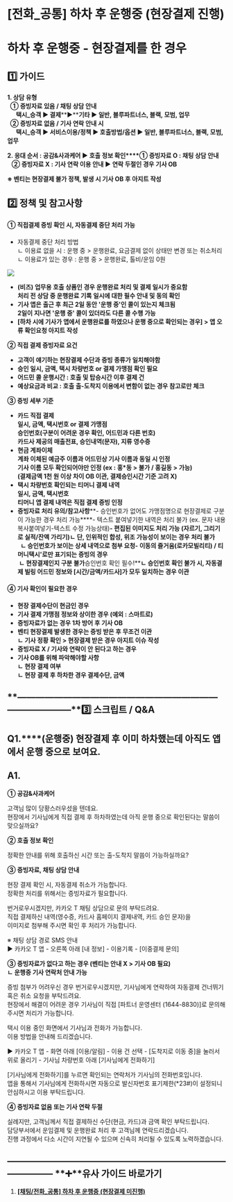 # [전화_공통] 하차 후 운행중 (현장결제 진행)

**하차 후 운행중 - 현장결제를 한 경우**
=========================

**1️⃣ 가이드**
-----------

**1. 상담 유형  
  ① 증빙자료 있음 / 채팅 상담 안내  
      택시\_승객 ▶ 결제****▶****기타 ▶ 일반, 블루파트너스, 블랙, 모범, 업무  
  ② 증빙자료 없음 / 기사 연락 안내 시  
      택시\_승객 ▶ 서비스이용/정책 ▶ 호출방법/옵션 ▶ 일반, 블루파트너스, 블랙, 모범, 업무**

**2. 응대 순서 : 공감&사과케어 ▶ 호출 정보 확인****① 증빙자료 O : 채팅 상담 안내  
   ② 증빙자료 X : 기사 연락 이용 안내 ▶ 연락 두절인 경우 기사 OB**

**※ 벤티는 현장결제 불가 정책, 발생 시 기사 OB 후 아지트 작성**

**2️⃣ 정책 및 참고사항**
-----------------

#### **① 직접결제 증빙 확인 시, 자동결제 중단 처리 가능**

* 자동결제 중단 처리 방법  
  ㄴ 이용료 없을 시 : 운행 중 > 운행완료, 요금결제 없이 상태만 변경 또는 취소처리   
  ㄴ 이용료가 있는 경우 : 운행 중 > 운행완료, 톨비/운임 0원

![](https://kakaomobilitysupport.zendesk.com/hc/article_attachments/29848387563033)

* **(비즈) 업무용 호출 상품인 경우 운행완료 처리 및 결제 일시가 중요함**  
  **처리 전 상담 중 운행완료 기록 일시에 대한 필수 안내 및 동의 확인**
* **기사 앱은 출근 후 최근 2일 동안 '운행 중'인 콜이 있는지 체크됨  
  2일이 지나면 '운행 중' 콜이 있더라도 다른 콜 수행 가능**
* **[하차 시에 기사가 앱에서 운행완료를 하였으나 운행 중으로 확인되는 경우] > 앱 오류 확인요청 아지트 작성**

**② 직접 결제 증빙자료 요건**

* **고객이 얘기하는 현장결제 수단과 증빙 종류가 일치해야함**
* **승인 일시, 금액, 택시 차량번호 or 결제 가맹점 확인 필요**
* **어드민 콜 운행시간 : 호출 및 탑승시간 이후 결제 건**
* **예상요금과 비교 : 호출 출-도착지 이용에서 변함이 없는 경우 참고로만 체크**

**③ 증빙 세부 기준**

* **카드 직접 결제**  
  **일시, 금액, 택시번호 or 결제 가맹점**  
  **승인번호(구분이 어려운 경우 확인, 어드민과 다른 번호)**  
  **카드사 제공의 매출전표, 승인내역(문자), 지류 영수증**
* **현금 계좌이체**  
  **계좌 이체된 예금주 이름과 어드민상 기사 이름과 동일 시 인정**  
  **기사 이름 모두 확인되어야만 인정 (ex : 홍\*동 > 불가 / 홍길동 > 가능)**  
  **(결제금액 1천 원 이상 차이 OB 이관, 결제승인시간 기준 고려 X)**
* **택시 차량번호 확인되는 티머니 결제 내역**  
  **일시, 금액, 택시번호**  
  **티머니 앱 결제 내역은 직접 결제 증빙 인정**
* **증빙자료 처리 유의/참고사항****- 승인번호가 없어도 가맹점명으로 현장결제로 구분이 가능한 경우 처리 가능****- 텍스트 붙여넣기한 내역은 처리 불가 (ex. 문자 내용 복사붙여넣기-텍스트 수정 가능상태)****- 편집된 이미지도 처리 가능 (자르기, 그리기로 실적/잔액 가리기)****ㄴ 단, 인위적인 합성, 위조 가능성이 보이는 경우 처리 불가  
    ㄴ 승인번호가 보이는 상세 내역으로 첨부 요청****- 이동의 즐거움(로카모빌리티) / 티머니택시'로만 표기되는 증빙의 경우  
   ㄴ 현장결제인지 구분 불가****승인번호 확인 필수!****ㄴ 승인번호 확인 불가 시, 자동결제 빌링 어드민 정보와 [시간/금액/카드사]가 모두 일치하는 경우 이관**

#### **④ 기사 확인이 필요한 경우**

* **현장 결제수단이 현금인 경우**
* **기사 결제 가맹점 정보와 상이한 경우 (예외 : 스마트로)**
* **증빙자료가 없는 경우 1차 방어 후 기사 OB**
* **벤티 현장결제 발생한 경우는 증빙 받은 후 무조건 이관  
  ㄴ 기사 정황 확인 > 현장결제 받은 경우 아지트 이슈 작성**
* **증빙자료 X / 기사와 연락이 안 된다고 하는 경우**
* **기사 OB를 위해 파악해야할 사항  
  ㄴ 현장 결제 여부  
  ㄴ 현장 결제 후 하차한 경우 결제수단, 금액**

**―****―****―****―****―****―****―****―****―****―****―****―****―****―****―****―****―****―****―****―****―****―****―****―****―****―****―****―****―****3️⃣ 스크립트 / Q&A**
-------------------------------------------------------------------------------------------------------------------------------------------------------------------

**Q1.****(운행중) 현장결제 후 이미 하차했는데 아직도 앱에서 운행 중으로 보여요.**
----------------------------------------------------

**A1.**
-------

**① 공감&사과케어**

고객님 많이 당황스러우셨을 텐데요.   
현장에서 기사님에게 직접 결제 후 하차하였는데 아직 운행 중으로 확인된다는 말씀이 맞으실까요?

**② 호출 정보 확인**

정확한 안내를 위해 호출하신 시간 또는 출-도착지 말씀이 가능하실까요?

**③ 증빙자료, 채팅 상담 안내**

현장 결제 확인 시, 자동결제 취소가 가능합니다.  
정확한 처리를 위해서는 증빙자료가 필요합니다.

번거로우시겠지만, 카카오 T 채팅 상담으로 문의 부탁드려요.  
직접 결제하신 내역(영수증, 카드사 홈페이지 결제내역, 카드 승인 문자)을   
이미지로 첨부해 주시면 확인 후 처리가 가능합니다.

※ 채팅 상담 경로 SMS 안내   
▶ 카카오 T 앱 - 오른쪽 아래 [내 정보] - 이용기록 - [이중결제 문의]

**③ 증빙자료가 없다고 하는 경우 (벤티는 안내 X > 기사 OB 필요)  
ㄴ 운행중 기사 연락처 안내 가능**

증빙 첨부가 어려우신 경우 번거로우시겠지만, 기사님에게 연락하여 자동결제 건너뛰기 혹은 취소 요청을 부탁드려요.  
현장에서 해결이 어려운 경우 기사님이 직접 [파트너 운영센터 (1644-8830)]로 문의해 주시면 처리가 가능합니다.

택시 이용 중인 화면에서 기사님과 전화가 가능합니다.  
이용 방법을 안내해 드리겠습니다.

▶ 카카오 T 앱 - 화면 아래 [이용/알림] - 이용 건 선택 - [도착지로 이동 중]을 눌러서 위로 올리기 - 기사님 차량번호 아래 [기사님에게 전화하기]

[기사님에게 전화하기]를 누르면 확인되는 연락처가 기사님의 전화번호입니다.   
앱을 통해서 기사님에게 전화하시면 자동으로 발신자번호 표기제한(\*23#)이 설정되니 안심하시고 이용 부탁드립니다.

**④ 증빙자료 없음 또는 기사 연락 두절**

실례지만, 고객님께서 직접 결제하신 수단(현금, 카드)과 금액 확인 부탁드립니다.  
담당부서에서 운임결제 및 운행완료 처리 후 고객님께 연락드리겠습니다.  
진행 과정에서 다소 시간이 지연될 수 있으며 신속히 처리될 수 있도록 노력하겠습니다.

**―****―****―****―****―****―****―****―****―****―****―****―****―****―****―****―****―****―****―****―****―****―****―****―****―****―****―****―****―** **➕****유사 가이드 바로가기**
----------------------------------------------------------------------------------------------------------------------------------------------------------------------

1. **[[채팅/전화\_공통] 하차 후 운행중 (현장결제 미진행)](https://kakaomobilitysupport.zendesk.com/hc/ko/articles/29739156402969)**